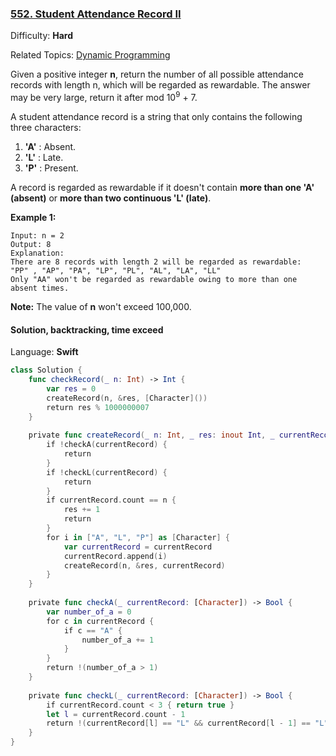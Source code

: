 ### [552\. Student Attendance Record II](https://leetcode.com/problems/student-attendance-record-ii/)

Difficulty: **Hard**  

Related Topics: [Dynamic Programming](https://leetcode.com/tag/dynamic-programming/)


Given a positive integer **n**, return the number of all possible attendance records with length n, which will be regarded as rewardable. The answer may be very large, return it after mod 10<sup>9</sup> + 7.

A student attendance record is a string that only contains the following three characters:

1.  **'A'** : Absent.
2.  **'L'** : Late.
3.  **'P'** : Present.

A record is regarded as rewardable if it doesn't contain **more than one 'A' (absent)** or **more than two continuous 'L' (late)**.

**Example 1:**  

```
Input: n = 2
Output: 8 
Explanation:
There are 8 records with length 2 will be regarded as rewardable:
"PP" , "AP", "PA", "LP", "PL", "AL", "LA", "LL"
Only "AA" won't be regarded as rewardable owing to more than one absent times. 
```

**Note:** The value of **n** won't exceed 100,000.


#### Solution, backtracking, time exceed

Language: **Swift**

```swift
class Solution {
    func checkRecord(_ n: Int) -> Int {
        var res = 0
        createRecord(n, &res, [Character]())
        return res % 1000000007
    }
    
    private func createRecord(_ n: Int, _ res: inout Int, _ currentRecord: [Character]) {
        if !checkA(currentRecord) {
            return
        }
        if !checkL(currentRecord) {
            return
        }
        if currentRecord.count == n {
            res += 1
            return
        }
        for i in ["A", "L", "P"] as [Character] {
            var currentRecord = currentRecord
            currentRecord.append(i)
            createRecord(n, &res, currentRecord)
        }
    }
    
    private func checkA(_ currentRecord: [Character]) -> Bool {
        var number_of_a = 0
        for c in currentRecord {
            if c == "A" {
                number_of_a += 1
            }
        }
        return !(number_of_a > 1)
    }
    
    private func checkL(_ currentRecord: [Character]) -> Bool {
        if currentRecord.count < 3 { return true }
        let l = currentRecord.count - 1
        return !(currentRecord[l] == "L" && currentRecord[l - 1] == "L" && currentRecord[l - 2] == "L")
    }
}
```